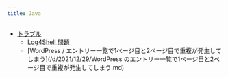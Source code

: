 ```yaml
---
title: Java
---
```



- [トラブル](/n/n/PGM/Java/トラブル/index.md)
    - [Log4Shell 問題](/d/2021/12/29/Log4Shell_問題.md)
    - [WordPress / エントリー一覧で1ページ目と2ページ目で重複が発生してしまう](/d/2021/12/29/WordPress のエントリー一覧で1ページ目と2ページ目で重複が発生してしまう.md)




